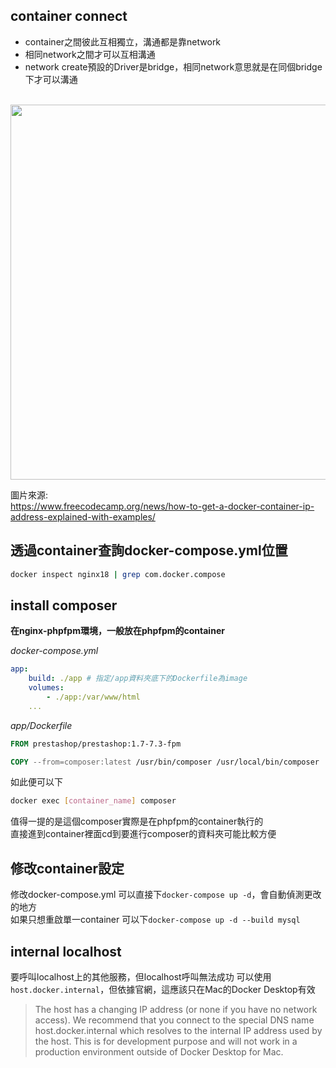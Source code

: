 ## container connect
* container之間彼此互相獨立，溝通都是靠network
* 相同network之間才可以互相溝通
* network create預設的Driver是bridge，相同network意思就是在同個bridge下才可以溝通

&emsp;&emsp;
<img src="https://user-images.githubusercontent.com/24542187/172291303-5c76a527-819c-4f3a-856b-7d5ac29c4f8f.png" width="600">

圖片來源:  
https://www.freecodecamp.org/news/how-to-get-a-docker-container-ip-address-explained-with-examples/

## 透過container查詢docker-compose.yml位置
```sh
docker inspect nginx18 | grep com.docker.compose
```

## install composer
__在nginx-phpfpm環境，一般放在phpfpm的container__  

_docker-compose.yml_
```docker-compose.yml
app:
    build: ./app # 指定/app資料夾底下的Dockerfile為image
    volumes:
        - ./app:/var/www/html
    ...
```

_app/Dockerfile_
```Dockerfile
FROM prestashop/prestashop:1.7-7.3-fpm

COPY --from=composer:latest /usr/bin/composer /usr/local/bin/composer
```

如此便可以下
```sh
docker exec [container_name] composer
```
值得一提的是這個composer實際是在phpfpm的container執行的  
直接進到container裡面cd到要進行composer的資料夾可能比較方便


## 修改container設定
修改docker-compose.yml
可以直接下`docker-compose up -d`，會自動偵測更改的地方  
如果只想重啟單一container 可以下`docker-compose up -d --build mysql`


## internal localhost
要呼叫localhost上的其他服務，但localhost呼叫無法成功
可以使用`host.docker.internal`，但依據官網，這應該只在Mac的Docker Desktop有效
> The host has a changing IP address (or none if you have no network access). We recommend that you connect to the special DNS name host.docker.internal which resolves to the internal IP address used by the host. This is for development purpose and will not work in a production environment outside of Docker Desktop for Mac.
